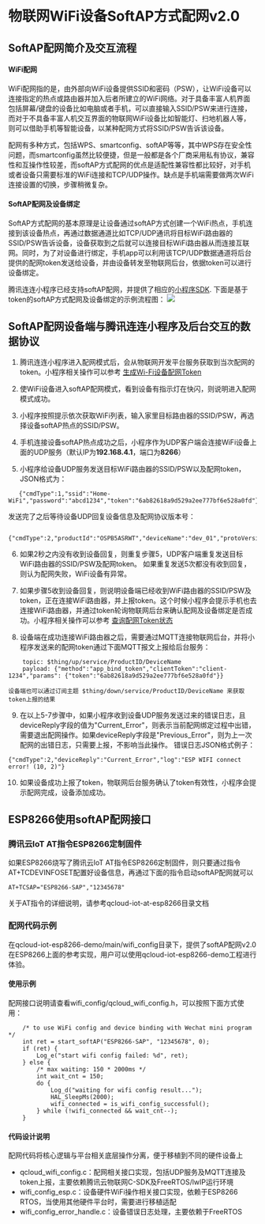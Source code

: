 # 物联网WiFi设备SoftAP方式配网v2.0

## SoftAP配网简介及交互流程
#### WiFi配网
WiFi配网指的是，由外部向WiFi设备提供SSID和密码（PSW），让WiFi设备可以连接指定的热点或路由器并加入后者所建立的WiFi网络。对于具备丰富人机界面包括屏幕/键盘的设备比如电脑或者手机，可以直接输入SSID/PSW来进行连接，而对于不具备丰富人机交互界面的物联网WiFi设备比如智能灯、扫地机器人等，则可以借助手机等智能设备，以某种配网方式将SSID/PSW告诉该设备。

配网有多种方式，包括WPS、smartconfig、softAP等等，其中WPS存在安全性问题，而smartconfig虽然比较便捷，但是一般都是各个厂商采用私有协议，兼容性和互操作性较差，而softAP方式配网的优点是适配性兼容性都比较好，对手机或者设备只需要标准的WiFi连接和TCP/UDP操作。缺点是手机端需要做两次WiFi连接设置的切换，步骤稍微复杂。

#### SoftAP配网及设备绑定
SoftAP方式配网的基本原理是让设备通过softAP方式创建一个WiFi热点，手机连接到该设备热点，再通过数据通道比如TCP/UDP通讯将目标WiFi路由器的SSID/PSW告诉设备，设备获取到之后就可以连接目标WiFi路由器从而连接互联网。同时，为了对设备进行绑定，手机app可以利用该TCP/UDP数据通道将后台提供的配网token发送给设备，并由设备转发至物联网后台，依据token可以进行设备绑定。

腾讯连连小程序已经支持softAP配网，并提供了相应的[小程序SDK](https://github.com/tencentyun/qcloud-iotexplorer-appdev-miniprogram-sdk).
下面是基于token的softAP方式配网及设备绑定的示例流程图：
![](https://main.qcloudimg.com/raw/a146b79d88299a59507d81eaad99137c.jpg)

## SoftAP配网设备端与腾讯连连小程序及后台交互的数据协议
1. 腾讯连连小程序进入配网模式后，会从物联网开发平台服务获取到当次配网的token。小程序相关操作可以参考 [生成Wi-Fi设备配网Token](https://cloud.tencent.com/document/product/1081/44044)

2. 使WiFi设备进入softAP配网模式，看到设备有指示灯在快闪，则说明进入配网模式成功。
    
3. 小程序按照提示依次获取WiFi列表，输入家里目标路由器的SSID/PSW，再选择设备softAP热点的SSID/PSW。

4. 手机连接设备softAP热点成功之后，小程序作为UDP客户端会连接WiFi设备上面的UDP服务（默认IP为**192.168.4.1**，端口为**8266**）

5. 小程序给设备UDP服务发送目标WiFi路由器的SSID/PSW以及配网token，JSON格式为：
```
   {"cmdType":1,"ssid":"Home-WiFi","password":"abcd1234","token":"6ab82618a9d529a2ee777bf6e528a0fd"} 
```
   发送完了之后等待设备UDP回复设备信息及配网协议版本号：
```   
   {"cmdType":2,"productId":"OSPB5ASRWT","deviceName":"dev_01","protoVersion":"2.0"}
```   
6. 如果2秒之内没有收到设备回复，则重复步骤5，UDP客户端重复发送目标WiFi路由器的SSID/PSW及配网token。
   如果重复发送5次都没有收到回复，则认为配网失败，WiFi设备有异常。
    
7. 如果步骤5收到设备回复，则说明设备端已经收到WiFi路由器的SSID/PSW及token，正在连接WiFi路由器，并上报token。这个时候小程序会提示手机也去连接WiFi路由器，并通过token轮询物联网后台来确认配网及设备绑定是否成功。小程序相关操作可以参考 [查询配网Token状态](https://cloud.tencent.com/document/product/1081/44045)

8. 设备端在成功连接WiFi路由器之后，需要通过MQTT连接物联网后台，并将小程序发送来的配网token通过下面MQTT报文上报给后台服务：
```
    topic: $thing/up/service/ProductID/DeviceName
    payload: {"method":"app_bind_token","clientToken":"client-1234","params": {"token":"6ab82618a9d529a2ee777bf6e528a0fd"}}
```
    设备端也可以通过订阅主题 $thing/down/service/ProductID/DeviceName 来获取token上报的结果
    
9. 在以上5-7步骤中，如果小程序收到设备UDP服务发送过来的错误日志，且deviceReply字段的值为"Current_Error"，则表示当前配网绑定过程中出错，需要退出配网操作。如果deviceReply字段是"Previous_Error"，则为上一次配网的出错日志，只需要上报，不影响当此操作。
错误日志JSON格式例子：
```
{"cmdType":2,"deviceReply":"Current_Error","log":"ESP WIFI connect error! (10, 2)"} 
```
10. 如果设备成功上报了token，物联网后台服务确认了token有效性，小程序会提示配网完成，设备添加成功。

## ESP8266使用softAP配网接口
### 腾讯云IoT AT指令ESP8266定制固件
如果ESP8266烧写了腾讯云IoT AT指令ESP8266定制固件，则只要通过指令AT+TCDEVINFOSET配置好设备信息，再通过下面的指令启动softAP配网就可以
```
AT+TCSAP="ESP8266-SAP","12345678"
```
关于AT指令的详细说明，请参考qcloud-iot-at-esp8266目录文档

### 配网代码示例
在qcloud-iot-esp8266-demo/main/wifi_config目录下，提供了softAP配网v2.0在ESP8266上面的参考实现，用户可以使用qcloud-iot-esp8266-demo工程进行体验。

#### 使用示例
配网接口说明请查看wifi_config/qcloud_wifi_config.h，可以按照下面方式使用：

```
    /* to use WiFi config and device binding with Wechat mini program */
    int ret = start_softAP("ESP8266-SAP", "12345678", 0);
    if (ret) {
        Log_e("start wifi config failed: %d", ret);
    } else {
        /* max waiting: 150 * 2000ms */
        int wait_cnt = 150;
        do {
            Log_d("waiting for wifi config result...");
            HAL_SleepMs(2000);
            wifi_connected = is_wifi_config_successful();
        } while (!wifi_connected && wait_cnt--);
    }

```

#### 代码设计说明
配网代码将核心逻辑与平台相关底层操作分离，便于移植到不同的硬件设备上
- qcloud_wifi_config.c：配网相关接口实现，包括UDP服务及MQTT连接及token上报，主要依赖腾讯云物联网C-SDK及FreeRTOS/lwIP运行环境
- wifi_config_esp.c：设备硬件WiFi操作相关接口实现，依赖于ESP8266 RTOS，当使用其他硬件平台时，需要进行移植适配
- wifi_config_error_handle.c：设备错误日志处理，主要依赖于FreeRTOS

